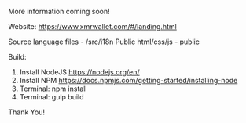 More information coming soon!

Website: https://www.xmrwallet.com/#/landing.html

Source language files - /src/i18n
Public html/css/js - public

Build:
1. Install NodeJS https://nodejs.org/en/
2. Install NPM https://docs.npmjs.com/getting-started/installing-node
3. Terminal: npm install
4. Terminal: gulp build

Thank You!
